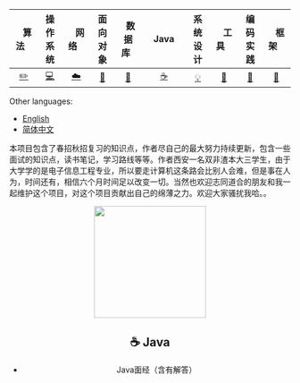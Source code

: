 | &nbsp;&nbsp;&nbsp;算法&nbsp;&nbsp;&nbsp; | 操作系统 | &nbsp;&nbsp;&nbsp;网络&nbsp;&nbsp;&nbsp; | 面向对象 | &nbsp;&nbsp;数据库&nbsp;&nbsp; | &nbsp;&nbsp;&nbsp;Java&nbsp;&nbsp;&nbsp; | 系统设计 | &nbsp;&nbsp;&nbsp;工具&nbsp;&nbsp;&nbsp; | 编码实践 | &nbsp;&nbsp;&nbsp;框架&nbsp;&nbsp;&nbsp; |
| :--------: | :---------: | :---------: | :---------: | :---------: | :---------:| :---------: | :-------: | :-------:| :------:|
| [:pencil2:](#pencil2-算法) | [:computer:](#computer-操作系统)|[:cloud:](#cloud-网络) | [:art:](#art-面向对象) |[:floppy_disk:](#floppy_disk-数据库)|  [:coffee:](#coffee-java)| [:bulb:](#bulb-系统设计)| [:wrench:](#wrench-工具)| [:watermelon:](#watermelon-编码实践)| [:rocket:](#rocket-框架) |


Other languages:

- [English](README.en-US.md)
- [简体中文](README.md)


本项目包含了春招秋招复习的知识点，作者尽自己的最大努力持续更新，包含一些面试的知识点，读书笔记，学习路线等等。作者西安一名双非渣本大三学生，由于大学学的是电子信息工程专业，所以要走计算机这条路会比别人会难，但是事在人为，时间还有，相信六个月时间足以改变一切。当然也欢迎志同道合的朋友和我一起维护这个项目，对这个项目贡献出自己的绵薄之力。欢迎大家骚扰我哈。。
<div align="center">
    <img src="http://tu.027cgb.com/613363/wechat.png" width="200px">
<br>



## :coffee: Java
- Java面经（含有解答）
